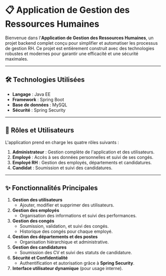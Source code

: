 # 📋 Application de Gestion des Ressources Humaines  

Bienvenue dans l'**Application de Gestion des Ressources Humaines**, un projet backend complet conçu pour simplifier et automatiser les processus de gestion RH. Ce projet est entièrement construit avec des technologies robustes et modernes pour garantir une efficacité et une sécurité maximales.  

---

## 🛠️ Technologies Utilisées  

- **Langage** : Java EE
- **Framework** : Spring Boot  
- **Base de données** : MySQL  
- **Sécurité** : Spring Security  

---

## 👥 Rôles et Utilisateurs  

L'application prend en charge les quatre rôles suivants :  

1. **Administrateur** : Gestion complète de l'application et des utilisateurs.  
2. **Employé** : Accès à ses données personnelles et suivi de ses congés.  
3. **Employé RH** : Gestion des employés, départements et candidatures.  
4. **Candidat** : Soumission et suivi des candidatures.  

---

## ✨ Fonctionnalités Principales  

1. **Gestion des utilisateurs**  
   - Ajouter, modifier et supprimer des utilisateurs.  
2. **Gestion des employés**  
   - Organisation des informations et suivi des performances.  
3. **Gestion des congés**  
   - Soumission, validation, et suivi des congés.  
   - Historique des congés pour chaque employé.  
4. **Gestion des départements et des postes**  
   - Organisation hiérarchique et administrative.  
5. **Gestion des candidatures**  
   - Soumission des CV et suivi des statuts de candidature.  
6. **Sécurité et Confidentialité**  
   - Authentification et autorisation grâce à **Spring Security**.  
7. **Interface utilisateur dynamique** (pour usage interne).  

